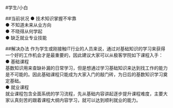#学生/小白

##当前状况
  ● 技术知识掌握不牢靠<br>
  ● 不知道未来从业方向<br>
  ● 不晓得从何学起<br>
  ● 缺乏就业专业技能<br>  
  
##解决办法
作为学生或刚接触IT行业的人员来说，通过对基础知识的学习来获得一个好的工作机会才是最重要的，因此建议大家可以从极客学院如下课程入手：<br>
  ● 基础课程<br>
  基数知识用来查缺补漏的日常学习，但是想通过学习基础知识来达到找工作的能力是不可能的。因此基础课程只能成为大家入门的敲门砖，为日后的基数知识学习奠定基础。<br>
  ● 就业课程<br>
  就业课程包含全面系统的学习流程，先从基础内容讲起逐步提升课程难度，主要大家认真刻苦的跟着课程大纲内容学习，就可以达到顺利就业的能力。

